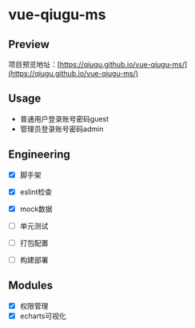 # vue-qiugu-ms

## Preview
项目预览地址：[https://qiugu.github.io/vue-qiugu-ms/](https://qiugu.github.io/vue-qiugu-ms/)

## Usage

- 普通用户登录账号密码guest
- 管理员登录账号密码admin

## Engineering

- [x] 脚手架

- [x] eslint检查

- [x] mock数据

- [ ] 单元测试

- [ ] 打包配置

- [ ] 构建部署

## Modules

- [x] 权限管理
- [x] echarts可视化
